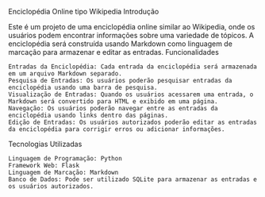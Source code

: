 Enciclopédia Online tipo Wikipedia
Introdução

Este é um projeto de uma enciclopédia online similar ao Wikipedia, onde os usuários podem encontrar informações sobre uma variedade de tópicos. A enciclopédia será construída usando Markdown como linguagem de marcação para armazenar e editar as entradas.
Funcionalidades

    Entradas da Enciclopédia: Cada entrada da enciclopédia será armazenada em um arquivo Markdown separado.
    Pesquisa de Entradas: Os usuários poderão pesquisar entradas da enciclopédia usando uma barra de pesquisa.
    Visualização de Entradas: Quando os usuários acessarem uma entrada, o Markdown será convertido para HTML e exibido em uma página.
    Navegação: Os usuários poderão navegar entre as entradas da enciclopédia usando links dentro das páginas.
    Edição de Entradas: Os usuários autorizados poderão editar as entradas da enciclopédia para corrigir erros ou adicionar informações.

Tecnologias Utilizadas

    Linguagem de Programação: Python
    Framework Web: Flask
    Linguagem de Marcação: Markdown
    Banco de Dados: Pode ser utilizado SQLite para armazenar as entradas e os usuários autorizados.
